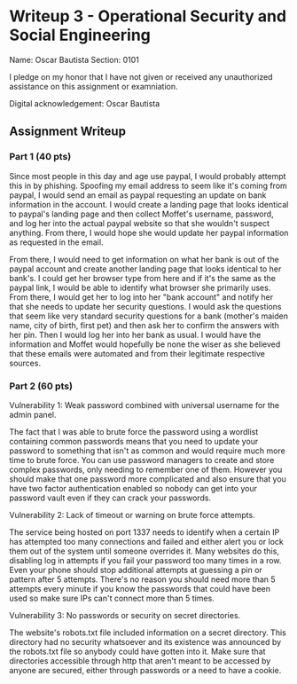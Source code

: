# Writeup 3 - Operational Security and Social Engineering

Name: Oscar Bautista 
Section: 0101

I pledge on my honor that I have not given or received any unauthorized assistance on this assignment or examniation.

Digital acknowledgement: Oscar Bautista

## Assignment Writeup

### Part 1 (40 pts)

Since most people in this day and age use paypal, I would probably attempt this in by phishing. Spoofing my email address to seem like it's coming from paypal, I would send an email as paypal requesting an update on bank information in the account. I would create a landing page that looks identical to paypal's landing page and then collect Moffet's username, password, and log her into the actual paypal website so that she wouldn't suspect anything. From there, I would hope she would update her paypal information as requested in the email.

From there, I would need to get information on what her bank is out of the paypal account and create another landing page that looks identical to her bank's. I could get her browser type from here and if it's the same as the paypal link, I would be able to identify what browser she primarily uses. From there, I would get her to log into her "bank account" and notify her that she needs to update her security questions. I would ask the questions that seem like very standard security questions for a bank (mother's maiden name, city of birth, first pet) and then ask her to confirm the answers with her pin. Then I would log her into her bank as usual. I would have the information and Moffet would hopefully be none the wiser as she believed that these emails were automated and from their legitimate respective sources. 

### Part 2 (60 pts)

Vulnerability 1: Weak password combined with universal username for the admin panel.

The fact that I was able to brute force the password using a wordlist containing common passwords means that you need to update your password to something that isn't as common and would require much more time to brute force. You can use password managers to create and store complex passwords, only needing to remember one of them. However you should make that one password more complicated and also ensure that you have two factor authentication enabled so nobody can get into your password vault even if they can crack your passwords.

Vulnerability 2: Lack of timeout or warning on brute force attempts.

The service being hosted on port 1337 needs to identify when a certain IP has attempted too many connections and failed and either alert you or lock them out of the system until someone overrides it. Many websites do this, disabling log in attempts if you fail your password too many times in a row. Even your phone should stop additional attempts at guessing a pin or pattern after 5 attempts. There's no reason you should need more than 5 attempts every minute if you know the passwords that could have been used so make sure IPs can't connect more than 5 times. 

Vulnerability 3: No passwords or security on secret directories.

The website's robots.txt file included information on a secret directory. This directory had no security whatsoever and its existence was announced by the robots.txt file so anybody could have gotten into it. Make sure that directories accessible through http that aren't meant to be accessed by anyone are secured, either through passwords or a need to have a cookie.
